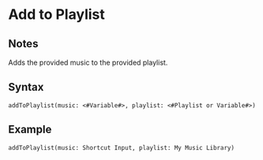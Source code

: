 # Add to Playlist

## Notes
Adds the provided music to the provided playlist.

## Syntax

```
addToPlaylist(music: <#Variable#>, playlist: <#Playlist or Variable#>)
```

## Example
```
addToPlaylist(music: Shortcut Input, playlist: My Music Library)
```